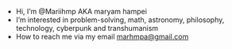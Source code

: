 -  Hi, I’m @Mariihmp AKA maryam hampei
-  I’m interested in problem-solving, math, astronomy, philosophy, technology, cyberpunk and transhumanism
-  How to reach me via my email marhmpa@gmail.com

<!---
Mariihmp/Mariihmp is a ✨ special ✨ repository because its `README.md` (this file) appears on your GitHub profile.
You can click the Preview link to take a look at your changes.
--->
